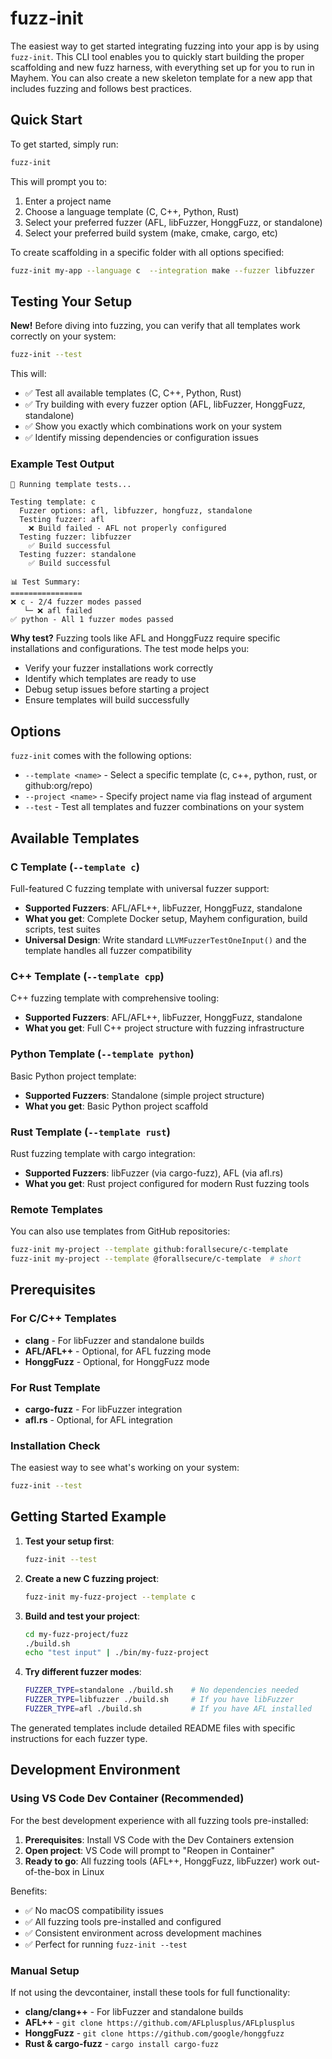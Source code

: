 # fuzz-init

The easiest way to get started integrating fuzzing into your app is by using
`fuzz-init`. This CLI tool enables you to quickly start building the proper
scaffolding and new fuzz harness, with everything set up for you to run in
Mayhem. You can also create a new skeleton template for a new app that includes
fuzzing and follows best practices.

## Quick Start

To get started, simply run:

```bash
fuzz-init
```

This will prompt you to:
1. Enter a project name
2. Choose a language template (C, C++, Python, Rust)
3. Select your preferred fuzzer (AFL, libFuzzer, HonggFuzz, or standalone)
4. Select your preferred build system (make, cmake, cargo, etc)


To create scaffolding in a specific folder with all options specified:

```bash
fuzz-init my-app --language c  --integration make --fuzzer libfuzzer
```

## Testing Your Setup

**New!** Before diving into fuzzing, you can verify that all templates work
correctly on your system:

```bash
fuzz-init --test
```

This will:
- ✅ Test all available templates (C, C++, Python, Rust)
- ✅ Try building with every fuzzer option (AFL, libFuzzer, HonggFuzz,
  standalone)
- ✅ Show you exactly which combinations work on your system
- ✅ Identify missing dependencies or configuration issues

### Example Test Output

```
🧪 Running template tests...

Testing template: c
  Fuzzer options: afl, libfuzzer, hongfuzz, standalone
  Testing fuzzer: afl
    ❌ Build failed - AFL not properly configured
  Testing fuzzer: libfuzzer
    ✅ Build successful
  Testing fuzzer: standalone
    ✅ Build successful

📊 Test Summary:
================
❌ c - 2/4 fuzzer modes passed
   └─ ❌ afl failed
✅ python - All 1 fuzzer modes passed
```

**Why test?** Fuzzing tools like AFL and HonggFuzz require specific
installations and configurations. The test mode helps you:
- Verify your fuzzer installations work correctly
- Identify which templates are ready to use
- Debug setup issues before starting a project
- Ensure templates will build successfully

## Options

`fuzz-init` comes with the following options:

- `--template <name>` - Select a specific template (c, c++, python, rust, or
  github:org/repo)
- `--project <name>` - Specify project name via flag instead of argument
- `--test` - Test all templates and fuzzer combinations on your system

## Available Templates

### C Template (`--template c`)
Full-featured C fuzzing template with universal fuzzer support:
- **Supported Fuzzers**: AFL/AFL++, libFuzzer, HonggFuzz, standalone
- **What you get**: Complete Docker setup, Mayhem configuration, build
  scripts, test suites
- **Universal Design**: Write standard `LLVMFuzzerTestOneInput()` and the
  template handles all fuzzer compatibility

### C++ Template (`--template cpp`)  
C++ fuzzing template with comprehensive tooling:
- **Supported Fuzzers**: AFL/AFL++, libFuzzer, HonggFuzz, standalone
- **What you get**: Full C++ project structure with fuzzing infrastructure

### Python Template (`--template python`)
Basic Python project template:
- **Supported Fuzzers**: Standalone (simple project structure)
- **What you get**: Basic Python project scaffold

### Rust Template (`--template rust`)
Rust fuzzing template with cargo integration:
- **Supported Fuzzers**: libFuzzer (via cargo-fuzz), AFL (via afl.rs)
- **What you get**: Rust project configured for modern Rust fuzzing tools

### Remote Templates
You can also use templates from GitHub repositories:
```bash
fuzz-init my-project --template github:forallsecure/c-template
fuzz-init my-project --template @forallsecure/c-template  # short
```

## Prerequisites

### For C/C++ Templates
- **clang** - For libFuzzer and standalone builds
- **AFL/AFL++** - Optional, for AFL fuzzing mode
- **HonggFuzz** - Optional, for HonggFuzz mode

### For Rust Template  
- **cargo-fuzz** - For libFuzzer integration
- **afl.rs** - Optional, for AFL integration

### Installation Check
The easiest way to see what's working on your system:
```bash
fuzz-init --test
```

## Getting Started Example

1. **Test your setup first**:
   ```bash
   fuzz-init --test
   ```

2. **Create a new C fuzzing project**:
   ```bash
   fuzz-init my-fuzz-project --template c
   ```

3. **Build and test your project**:
   ```bash
   cd my-fuzz-project/fuzz
   ./build.sh
   echo "test input" | ./bin/my-fuzz-project
   ```

4. **Try different fuzzer modes**:
   ```bash
   FUZZER_TYPE=standalone ./build.sh    # No dependencies needed
   FUZZER_TYPE=libfuzzer ./build.sh     # If you have libFuzzer
   FUZZER_TYPE=afl ./build.sh           # If you have AFL installed
   ```

The generated templates include detailed README files with specific
instructions for each fuzzer type.

## Development Environment

### Using VS Code Dev Container (Recommended)

For the best development experience with all fuzzing tools pre-installed:

1. **Prerequisites**: Install VS Code with the Dev Containers extension
2. **Open project**: VS Code will prompt to "Reopen in Container"
3. **Ready to go**: All fuzzing tools (AFL++, HonggFuzz, libFuzzer) work
   out-of-the-box in Linux

Benefits:
- ✅ No macOS compatibility issues
- ✅ All fuzzing tools pre-installed and configured  
- ✅ Consistent environment across development machines
- ✅ Perfect for running `fuzz-init --test`

### Manual Setup

If not using the devcontainer, install these tools for full functionality:
- **clang/clang++** - For libFuzzer and standalone builds
- **AFL++** - `git clone https://github.com/AFLplusplus/AFLplusplus`
- **HonggFuzz** - `git clone https://github.com/google/honggfuzz`
- **Rust & cargo-fuzz** - `cargo install cargo-fuzz`
